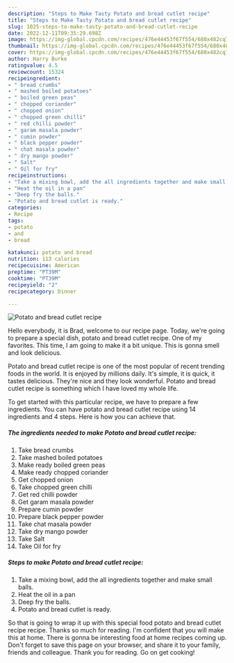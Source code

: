 ```yaml
---
description: "Steps to Make Tasty Potato and bread cutlet recipe"
title: "Steps to Make Tasty Potato and bread cutlet recipe"
slug: 1025-steps-to-make-tasty-potato-and-bread-cutlet-recipe
date: 2022-12-11T09:35:29.698Z
image: https://img-global.cpcdn.com/recipes/476e44453f67f554/680x482cq70/potato-and-bread-cutlet-recipe-recipe-main-photo.jpg
thumbnail: https://img-global.cpcdn.com/recipes/476e44453f67f554/680x482cq70/potato-and-bread-cutlet-recipe-recipe-main-photo.jpg
cover: https://img-global.cpcdn.com/recipes/476e44453f67f554/680x482cq70/potato-and-bread-cutlet-recipe-recipe-main-photo.jpg
author: Harry Burke
ratingvalue: 4.5
reviewcount: 15324
recipeingredient:
- " bread crumbs"
- " mashed boiled potatoes"
- " boiled green peas"
- " chopped coriander"
- " chopped onion"
- " chopped green chilli"
- " red chilli powder"
- " garam masala powder"
- " cumin powder"
- " black pepper powder"
- " chat masala powder"
- " dry mango powder"
- " Salt"
- " Oil for fry"
recipeinstructions:
- "Take a mixing bowl, add the all ingredients together and make small balls."
- "Heat the oil in a pan"
- "Deep fry the balls."
- "Potato and bread cutlet is ready."
categories:
- Recipe
tags:
- potato
- and
- bread

katakunci: potato and bread 
nutrition: 113 calories
recipecuisine: American
preptime: "PT39M"
cooktime: "PT39M"
recipeyield: "2"
recipecategory: Dinner

---
```



![Potato and bread cutlet recipe](https://img-global.cpcdn.com/recipes/476e44453f67f554/680x482cq70/potato-and-bread-cutlet-recipe-recipe-main-photo.jpg)

Hello everybody, it is Brad, welcome to our recipe page. Today, we're going to prepare a special dish, potato and bread cutlet recipe. One of my favorites. This time, I am going to make it a bit unique. This is gonna smell and look delicious.

Potato and bread cutlet recipe is one of the most popular of recent trending foods in the world. It is enjoyed by millions daily. It's simple, it is quick, it tastes delicious. They're nice and they look wonderful. Potato and bread cutlet recipe is something which I have loved my whole life.




To get started with this particular recipe, we have to prepare a few ingredients. You can have potato and bread cutlet recipe using 14 ingredients and 4 steps. Here is how you can achieve that.

<!--inarticleads1-->

##### The ingredients needed to make Potato and bread cutlet recipe:

1. Take  bread crumbs
1. Take  mashed boiled potatoes
1. Make ready  boiled green peas
1. Make ready  chopped coriander
1. Get  chopped onion
1. Take  chopped green chilli
1. Get  red chilli powder
1. Get  garam masala powder
1. Prepare  cumin powder
1. Prepare  black pepper powder
1. Take  chat masala powder
1. Take  dry mango powder
1. Take  Salt
1. Take  Oil for fry




<!--inarticleads2-->

##### Steps to make Potato and bread cutlet recipe:

1. Take a mixing bowl, add the all ingredients together and make small balls.
1. Heat the oil in a pan
1. Deep fry the balls.
1. Potato and bread cutlet is ready.




So that is going to wrap it up with this special food potato and bread cutlet recipe recipe. Thanks so much for reading. I'm confident that you will make this at home. There is gonna be interesting food at home recipes coming up. Don't forget to save this page on your browser, and share it to your family, friends and colleague. Thank you for reading. Go on get cooking!
